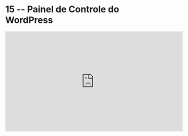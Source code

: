 # 15 -- Painel de Controle do WordPress

<iframe 
        width="560" 
        height="315" 
        src="https://www.youtube.com/embed/eYDWt0nJYME" 
        title="YouTube video player" 
        frameborder="0" 
        allow="accelerometer; autoplay; clipboard-write; encrypted-media; gyroscope; picture-in-picture" 
        allowfullscreen
        >
</iframe>

